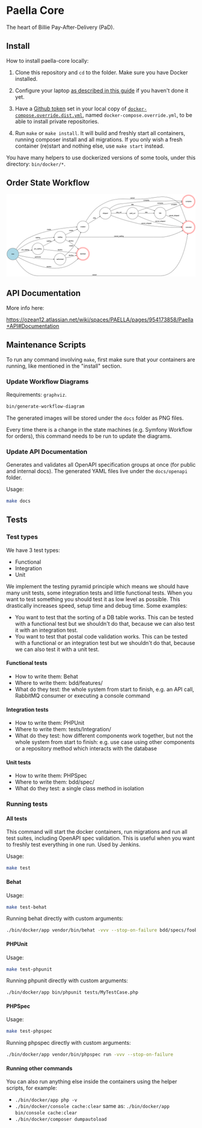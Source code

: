 # Paella Core

The heart of Billie Pay-After-Delivery (PaD).

## Install

How to install paella-core locally:

1. Clone this repository and `cd` to the folder. Make sure you have Docker installed.

2. Configure your laptop [as described in this guide](https://ozean12.atlassian.net/wiki/spaces/INFRA/pages/868385662/Local+Development)
if you haven't done it yet.
   
3. Have a [Github token](https://github.com/settings/tokens) set in your local copy of 
[`docker-compose.override.dist.yml`](docker-compose.override.dist.yml), named `docker-compose.override.yml`,
to be able to install private repositories.

4. Run `make` or `make install`. It will build and freshly start all containers, running composer install 
and all migrations. If you only wish a fresh container (re)start and nothing else, use `make start` instead.

You have many helpers to use dockerized versions of some tools, under this directory: `bin/docker/*`.

## Order State Workflow

![orders_workflow](src/Resources/docs/orders-workflow.png)

## API Documentation

More info here:

https://ozean12.atlassian.net/wiki/spaces/PAELLA/pages/954173858/Paella+API#Documentation

## Maintenance Scripts

To run any command involving `make`, first make sure that your containers are running,
like mentioned in the "install" section.

### Update Workflow Diagrams
Requirements: `graphviz`.

```bash
bin/generate-workflow-diagram
```

The generated images will be stored under the `docs` folder as PNG files.

Every time there is a change in the state machines (e.g. Symfony Workflow for orders),
this command needs to be run to update the diagrams.

### Update API Documentation

Generates and validates all OpenAPI specification groups at once (for public and internal docs).
The generated YAML files live under the `docs/openapi` folder.

Usage:

```bash
make docs
```

## Tests

### Test types

We have 3 test types:
* Functional
* Integration
* Unit

We implement the testing pyramid principle which means we should have many unit tests, some integration tests and little functional tests.
When you want to test something you should test it as low level as possible. This drastically increases speed, setup time and debug time.
Some examples:
* You want to test that the sorting of a DB table works. This can be tested with a functional test but we shouldn't do that, because we can also test it with an integration test.
* You want to test that postal code validation works. This can be tested with a functional or an integration test but we shouldn't do that, because we can also test it with a unit test.

#### Functional tests

* How to write them: Behat
* Where to write them: bdd/features/
* What do they test: the whole system from start to finish, e.g. an API call, RabbitMQ consumer or executing a console command

#### Integration tests

* How to write them: PHPUnit
* Where to write them: tests/Integration/
* What do they test: how different components work together, but not the whole system from start to finish: e.g. use case using other components or a repository method which interacts with the database

#### Unit tests

* How to write them: PHPSpec
* Where to write them: bdd/spec/
* What do they test: a single class method in isolation

### Running tests

#### All tests

This command will start the docker containers, run migrations and run all test suites,
including OpenAPI spec validation.
This is useful when you want to freshly test everything in one run.
Used by Jenkins.

Usage:
```bash
make test
```

#### Behat

Usage:
```bash
make test-behat
```

Running behat directly with custom arguments:
```bash
./bin/docker/app vendor/bin/behat -vvv --stop-on-failure bdd/specs/foobar.feature
```

#### PHPUnit
Usage:
```bash
make test-phpunit
```

Running phpunit directly with custom arguments:
```bash
./bin/docker/app bin/phpunit tests/MyTestCase.php
```

#### PHPSpec

Usage:
```bash
make test-phpspec
```

Running phpspec directly with custom arguments:
```bash
./bin/docker/app vendor/bin/phpspec run -vvv --stop-on-failure
```

#### Running other commands

You can also run anything else inside the containers using the helper scripts, for example:

-  `./bin/docker/app php -v`
-  `./bin/docker/console cache:clear` same as: `./bin/docker/app bin/console cache:clear`
-  `./bin/docker/composer dumpautoload`
